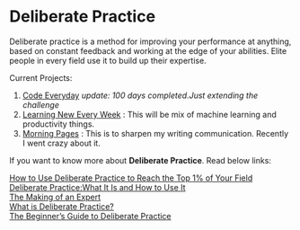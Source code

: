 # Deliberate Practice
Deliberate practice is a method for improving your performance at anything, based on constant feedback and working at the edge of your abilities. Elite people in every field use it to build up their expertise.

Current Projects:
1. [Code Everyday](code-everyday-challenge) *update: 100 days completed.Just extending the challenge*
2. [Learning New Every Week](what-I-learned-this-week) : This will be mix of machine learning and productivity things.
3. [Morning Pages](morning-pages) : This is to sharpen my writing communication. Recently I went crazy about it.


If you want to know more about **Deliberate Practice**. Read below links:  

[How to Use Deliberate Practice to Reach the Top 1% of Your Field](https://www.nateliason.com/blog/deliberate-practice)  
[Deliberate Practice:What It Is and How to Use It](https://jamesclear.com/deliberate-practice-theory)   
[The Making of an Expert](https://hbr.org/2007/07/the-making-of-an-expert)   
[What is Deliberate Practice?](https://fs.blog/2012/07/what-is-deliberate-practice/)   
[The Beginner’s Guide to Deliberate Practice](https://jamesclear.com/beginners-guide-deliberate-practice)  

